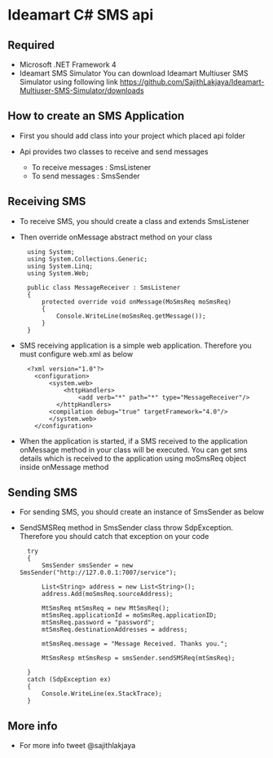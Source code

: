 Ideamart C# SMS api
=====================

Required
---------
* Microsoft .NET Framework 4
* Ideamart SMS Simulator
  You can download Ideamart Multiuser SMS Simulator using following link
		https://github.com/SajithLakjaya/Ideamart-Multiuser-SMS-Simulator/downloads

How to create an SMS Application
--------------------------------
* First you should add class into your project which placed api folder
* Api provides two classes to receive and send messages

  * To receive messages : SmsListener
  * To send messages : SmsSender

Receiving SMS
--------------
* To receive SMS, you should create a class and extends SmsListener
* Then override onMessage abstract method on your class

        using System;
        using System.Collections.Generic;
        using System.Linq;
        using System.Web;

        public class MessageReceiver : SmsListener
        {
	        protected override void onMessage(MoSmsReq moSmsReq)
	        {
		        Console.WriteLine(moSmsReq.getMessage());
	        }
        }

* SMS receiving application is a simple web application. Therefore you must configure web.xml as below

        <?xml version="1.0"?>
          <configuration>
	          <system.web>
		          <httpHandlers>
		        	  <add verb="*" path="*" type="MessageReceiver"/>
	      	    </httpHandlers>
              <compilation debug="true" targetFramework="4.0"/>
	          </system.web>
          </configuration>

* When the application is started, if a SMS received to the application onMessage method in your class will be executed. You can get sms details which is received to the application using moSmsReq object inside onMessage method

Sending SMS
------------
* For sending SMS, you should create an instance of SmsSender as below
* SendSMSReq method in SmsSender class throw SdpException. Therefore you should catch that exception on your code

        try
        {
            SmsSender smsSender = new SmsSender("http://127.0.0.1:7007/service");

            List<String> address = new List<String>();
            address.Add(moSmsReq.sourceAddress);

            MtSmsReq mtSmsReq = new MtSmsReq();
            mtSmsReq.applicationId = moSmsReq.applicationID;
            mtSmsReq.password = "password";
            mtSmsReq.destinationAddresses = address;

            mtSmsReq.message = "Message Received. Thanks you.";
            
            MtSmsResp mtSmsResp = smsSender.sendSMSReq(mtSmsReq);

        }
        catch (SdpException ex) 
        {
            Console.WriteLine(ex.StackTrace);
        }

More info
-------------
* For more info tweet @sajithlakjaya


	